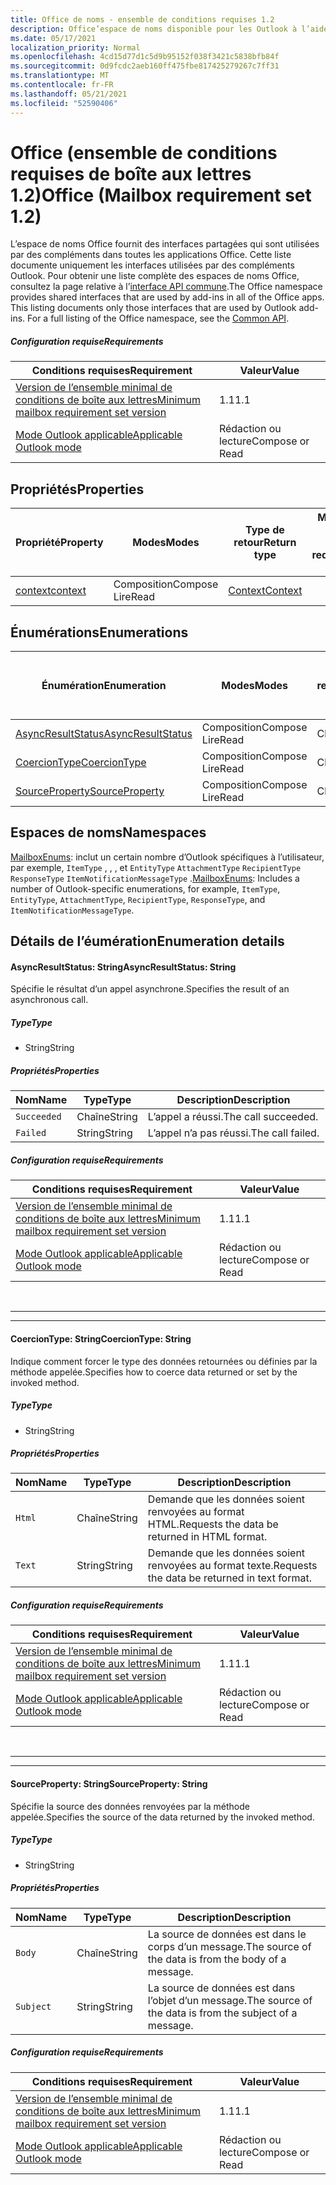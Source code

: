 ```yaml
---
title: Office de noms - ensemble de conditions requises 1.2
description: Office’espace de noms disponible pour les Outlook à l’aide de l’ensemble de conditions requises de l’API de boîte aux lettres 1.2.
ms.date: 05/17/2021
localization_priority: Normal
ms.openlocfilehash: 4cd15d77d1c5d9b95152f038f3421c5838bfb84f
ms.sourcegitcommit: 0d9fcdc2aeb160ff475fbe817425279267c7ff31
ms.translationtype: MT
ms.contentlocale: fr-FR
ms.lasthandoff: 05/21/2021
ms.locfileid: "52590406"
---
```

# <a name="office-mailbox-requirement-set-12"></a><span data-ttu-id="b5b90-103">Office (ensemble de conditions requises de boîte aux lettres 1.2)</span><span class="sxs-lookup"><span data-stu-id="b5b90-103">Office (Mailbox requirement set 1.2)</span></span>

<span data-ttu-id="b5b90-p101">L’espace de noms Office fournit des interfaces partagées qui sont utilisées par des compléments dans toutes les applications Office. Cette liste documente uniquement les interfaces utilisées par des compléments Outlook. Pour obtenir une liste complète des espaces de noms Office, consultez la page relative à l’[interface API commune](/javascript/api/office).</span><span class="sxs-lookup"><span data-stu-id="b5b90-p101">The Office namespace provides shared interfaces that are used by add-ins in all of the Office apps. This listing documents only those interfaces that are used by Outlook add-ins. For a full listing of the Office namespace, see the [Common API](/javascript/api/office).</span></span>

##### <a name="requirements"></a><span data-ttu-id="b5b90-106">Configuration requise</span><span class="sxs-lookup"><span data-stu-id="b5b90-106">Requirements</span></span>

|<span data-ttu-id="b5b90-107">Conditions requises</span><span class="sxs-lookup"><span data-stu-id="b5b90-107">Requirement</span></span>| <span data-ttu-id="b5b90-108">Valeur</span><span class="sxs-lookup"><span data-stu-id="b5b90-108">Value</span></span>|
|---|---|
|[<span data-ttu-id="b5b90-109">Version de l’ensemble minimal de conditions de boîte aux lettres</span><span class="sxs-lookup"><span data-stu-id="b5b90-109">Minimum mailbox requirement set version</span></span>](../../requirement-sets/outlook-api-requirement-sets.md)| <span data-ttu-id="b5b90-110">1.1</span><span class="sxs-lookup"><span data-stu-id="b5b90-110">1.1</span></span>|
|[<span data-ttu-id="b5b90-111">Mode Outlook applicable</span><span class="sxs-lookup"><span data-stu-id="b5b90-111">Applicable Outlook mode</span></span>](../../../outlook/outlook-add-ins-overview.md#extension-points)| <span data-ttu-id="b5b90-112">Rédaction ou lecture</span><span class="sxs-lookup"><span data-stu-id="b5b90-112">Compose or Read</span></span>|

## <a name="properties"></a><span data-ttu-id="b5b90-113">Propriétés</span><span class="sxs-lookup"><span data-stu-id="b5b90-113">Properties</span></span>

| <span data-ttu-id="b5b90-114">Propriété</span><span class="sxs-lookup"><span data-stu-id="b5b90-114">Property</span></span> | <span data-ttu-id="b5b90-115">Modes</span><span class="sxs-lookup"><span data-stu-id="b5b90-115">Modes</span></span> | <span data-ttu-id="b5b90-116">Type de retour</span><span class="sxs-lookup"><span data-stu-id="b5b90-116">Return type</span></span> | <span data-ttu-id="b5b90-117">Minimum</span><span class="sxs-lookup"><span data-stu-id="b5b90-117">Minimum</span></span><br><span data-ttu-id="b5b90-118">ensemble de conditions requises</span><span class="sxs-lookup"><span data-stu-id="b5b90-118">requirement set</span></span> |
|---|---|---|:---:|
| [<span data-ttu-id="b5b90-119">context</span><span class="sxs-lookup"><span data-stu-id="b5b90-119">context</span></span>](office.context.md) | <span data-ttu-id="b5b90-120">Composition</span><span class="sxs-lookup"><span data-stu-id="b5b90-120">Compose</span></span><br><span data-ttu-id="b5b90-121">Lire</span><span class="sxs-lookup"><span data-stu-id="b5b90-121">Read</span></span> | [<span data-ttu-id="b5b90-122">Context</span><span class="sxs-lookup"><span data-stu-id="b5b90-122">Context</span></span>](/javascript/api/office/office.context?view=outlook-js-1.2&preserve-view=true) | [<span data-ttu-id="b5b90-123">1.1</span><span class="sxs-lookup"><span data-stu-id="b5b90-123">1.1</span></span>](../requirement-set-1.1/outlook-requirement-set-1.1.md) |

## <a name="enumerations"></a><span data-ttu-id="b5b90-124">Énumérations</span><span class="sxs-lookup"><span data-stu-id="b5b90-124">Enumerations</span></span>

| <span data-ttu-id="b5b90-125">Énumération</span><span class="sxs-lookup"><span data-stu-id="b5b90-125">Enumeration</span></span> | <span data-ttu-id="b5b90-126">Modes</span><span class="sxs-lookup"><span data-stu-id="b5b90-126">Modes</span></span> | <span data-ttu-id="b5b90-127">Type de retour</span><span class="sxs-lookup"><span data-stu-id="b5b90-127">Return type</span></span> | <span data-ttu-id="b5b90-128">Minimum</span><span class="sxs-lookup"><span data-stu-id="b5b90-128">Minimum</span></span><br><span data-ttu-id="b5b90-129">ensemble de conditions requises</span><span class="sxs-lookup"><span data-stu-id="b5b90-129">requirement set</span></span> |
|---|---|---|:---:|
| [<span data-ttu-id="b5b90-130">AsyncResultStatus</span><span class="sxs-lookup"><span data-stu-id="b5b90-130">AsyncResultStatus</span></span>](#asyncresultstatus-string) | <span data-ttu-id="b5b90-131">Composition</span><span class="sxs-lookup"><span data-stu-id="b5b90-131">Compose</span></span><br><span data-ttu-id="b5b90-132">Lire</span><span class="sxs-lookup"><span data-stu-id="b5b90-132">Read</span></span> | <span data-ttu-id="b5b90-133">Chaîne</span><span class="sxs-lookup"><span data-stu-id="b5b90-133">String</span></span> | [<span data-ttu-id="b5b90-134">1.1</span><span class="sxs-lookup"><span data-stu-id="b5b90-134">1.1</span></span>](../requirement-set-1.1/outlook-requirement-set-1.1.md) |
| [<span data-ttu-id="b5b90-135">CoercionType</span><span class="sxs-lookup"><span data-stu-id="b5b90-135">CoercionType</span></span>](#coerciontype-string) | <span data-ttu-id="b5b90-136">Composition</span><span class="sxs-lookup"><span data-stu-id="b5b90-136">Compose</span></span><br><span data-ttu-id="b5b90-137">Lire</span><span class="sxs-lookup"><span data-stu-id="b5b90-137">Read</span></span> | <span data-ttu-id="b5b90-138">Chaîne</span><span class="sxs-lookup"><span data-stu-id="b5b90-138">String</span></span> | [<span data-ttu-id="b5b90-139">1.1</span><span class="sxs-lookup"><span data-stu-id="b5b90-139">1.1</span></span>](../requirement-set-1.1/outlook-requirement-set-1.1.md) |
| [<span data-ttu-id="b5b90-140">SourceProperty</span><span class="sxs-lookup"><span data-stu-id="b5b90-140">SourceProperty</span></span>](#sourceproperty-string) | <span data-ttu-id="b5b90-141">Composition</span><span class="sxs-lookup"><span data-stu-id="b5b90-141">Compose</span></span><br><span data-ttu-id="b5b90-142">Lire</span><span class="sxs-lookup"><span data-stu-id="b5b90-142">Read</span></span> | <span data-ttu-id="b5b90-143">Chaîne</span><span class="sxs-lookup"><span data-stu-id="b5b90-143">String</span></span> | [<span data-ttu-id="b5b90-144">1.1</span><span class="sxs-lookup"><span data-stu-id="b5b90-144">1.1</span></span>](../requirement-set-1.1/outlook-requirement-set-1.1.md) |

## <a name="namespaces"></a><span data-ttu-id="b5b90-145">Espaces de noms</span><span class="sxs-lookup"><span data-stu-id="b5b90-145">Namespaces</span></span>

<span data-ttu-id="b5b90-146">[MailboxEnums](/javascript/api/outlook/office.mailboxenums.attachmentcontentformat?view=outlook-js-1.2&preserve-view=true): inclut un certain nombre d’Outlook spécifiques à l’utilisateur, par exemple, `ItemType` , , , et `EntityType` `AttachmentType` `RecipientType` `ResponseType` `ItemNotificationMessageType` .</span><span class="sxs-lookup"><span data-stu-id="b5b90-146">[MailboxEnums](/javascript/api/outlook/office.mailboxenums.attachmentcontentformat?view=outlook-js-1.2&preserve-view=true): Includes a number of Outlook-specific enumerations, for example, `ItemType`, `EntityType`, `AttachmentType`, `RecipientType`, `ResponseType`, and `ItemNotificationMessageType`.</span></span>

## <a name="enumeration-details"></a><span data-ttu-id="b5b90-147">Détails de l’éumération</span><span class="sxs-lookup"><span data-stu-id="b5b90-147">Enumeration details</span></span>

#### <a name="asyncresultstatus-string"></a><span data-ttu-id="b5b90-148">AsyncResultStatus: String</span><span class="sxs-lookup"><span data-stu-id="b5b90-148">AsyncResultStatus: String</span></span>

<span data-ttu-id="b5b90-149">Spécifie le résultat d’un appel asynchrone.</span><span class="sxs-lookup"><span data-stu-id="b5b90-149">Specifies the result of an asynchronous call.</span></span>

##### <a name="type"></a><span data-ttu-id="b5b90-150">Type</span><span class="sxs-lookup"><span data-stu-id="b5b90-150">Type</span></span>

*   <span data-ttu-id="b5b90-151">String</span><span class="sxs-lookup"><span data-stu-id="b5b90-151">String</span></span>

##### <a name="properties"></a><span data-ttu-id="b5b90-152">Propriétés</span><span class="sxs-lookup"><span data-stu-id="b5b90-152">Properties</span></span>

|<span data-ttu-id="b5b90-153">Nom</span><span class="sxs-lookup"><span data-stu-id="b5b90-153">Name</span></span>| <span data-ttu-id="b5b90-154">Type</span><span class="sxs-lookup"><span data-stu-id="b5b90-154">Type</span></span>| <span data-ttu-id="b5b90-155">Description</span><span class="sxs-lookup"><span data-stu-id="b5b90-155">Description</span></span>|
|---|---|---|
|`Succeeded`| <span data-ttu-id="b5b90-156">Chaîne</span><span class="sxs-lookup"><span data-stu-id="b5b90-156">String</span></span>|<span data-ttu-id="b5b90-157">L’appel a réussi.</span><span class="sxs-lookup"><span data-stu-id="b5b90-157">The call succeeded.</span></span>|
|`Failed`| <span data-ttu-id="b5b90-158">String</span><span class="sxs-lookup"><span data-stu-id="b5b90-158">String</span></span>|<span data-ttu-id="b5b90-159">L’appel n’a pas réussi.</span><span class="sxs-lookup"><span data-stu-id="b5b90-159">The call failed.</span></span>|

##### <a name="requirements"></a><span data-ttu-id="b5b90-160">Configuration requise</span><span class="sxs-lookup"><span data-stu-id="b5b90-160">Requirements</span></span>

|<span data-ttu-id="b5b90-161">Conditions requises</span><span class="sxs-lookup"><span data-stu-id="b5b90-161">Requirement</span></span>| <span data-ttu-id="b5b90-162">Valeur</span><span class="sxs-lookup"><span data-stu-id="b5b90-162">Value</span></span>|
|---|---|
|[<span data-ttu-id="b5b90-163">Version de l’ensemble minimal de conditions de boîte aux lettres</span><span class="sxs-lookup"><span data-stu-id="b5b90-163">Minimum mailbox requirement set version</span></span>](../../requirement-sets/outlook-api-requirement-sets.md)| <span data-ttu-id="b5b90-164">1.1</span><span class="sxs-lookup"><span data-stu-id="b5b90-164">1.1</span></span>|
|[<span data-ttu-id="b5b90-165">Mode Outlook applicable</span><span class="sxs-lookup"><span data-stu-id="b5b90-165">Applicable Outlook mode</span></span>](../../../outlook/outlook-add-ins-overview.md#extension-points)| <span data-ttu-id="b5b90-166">Rédaction ou lecture</span><span class="sxs-lookup"><span data-stu-id="b5b90-166">Compose or Read</span></span>|

<br>

---
---

#### <a name="coerciontype-string"></a><span data-ttu-id="b5b90-167">CoercionType: String</span><span class="sxs-lookup"><span data-stu-id="b5b90-167">CoercionType: String</span></span>

<span data-ttu-id="b5b90-168">Indique comment forcer le type des données retournées ou définies par la méthode appelée.</span><span class="sxs-lookup"><span data-stu-id="b5b90-168">Specifies how to coerce data returned or set by the invoked method.</span></span>

##### <a name="type"></a><span data-ttu-id="b5b90-169">Type</span><span class="sxs-lookup"><span data-stu-id="b5b90-169">Type</span></span>

*   <span data-ttu-id="b5b90-170">String</span><span class="sxs-lookup"><span data-stu-id="b5b90-170">String</span></span>

##### <a name="properties"></a><span data-ttu-id="b5b90-171">Propriétés</span><span class="sxs-lookup"><span data-stu-id="b5b90-171">Properties</span></span>

|<span data-ttu-id="b5b90-172">Nom</span><span class="sxs-lookup"><span data-stu-id="b5b90-172">Name</span></span>| <span data-ttu-id="b5b90-173">Type</span><span class="sxs-lookup"><span data-stu-id="b5b90-173">Type</span></span>| <span data-ttu-id="b5b90-174">Description</span><span class="sxs-lookup"><span data-stu-id="b5b90-174">Description</span></span>|
|---|---|---|
|`Html`| <span data-ttu-id="b5b90-175">Chaîne</span><span class="sxs-lookup"><span data-stu-id="b5b90-175">String</span></span>|<span data-ttu-id="b5b90-176">Demande que les données soient renvoyées au format HTML.</span><span class="sxs-lookup"><span data-stu-id="b5b90-176">Requests the data be returned in HTML format.</span></span>|
|`Text`| <span data-ttu-id="b5b90-177">String</span><span class="sxs-lookup"><span data-stu-id="b5b90-177">String</span></span>|<span data-ttu-id="b5b90-178">Demande que les données soient renvoyées au format texte.</span><span class="sxs-lookup"><span data-stu-id="b5b90-178">Requests the data be returned in text format.</span></span>|

##### <a name="requirements"></a><span data-ttu-id="b5b90-179">Configuration requise</span><span class="sxs-lookup"><span data-stu-id="b5b90-179">Requirements</span></span>

|<span data-ttu-id="b5b90-180">Conditions requises</span><span class="sxs-lookup"><span data-stu-id="b5b90-180">Requirement</span></span>| <span data-ttu-id="b5b90-181">Valeur</span><span class="sxs-lookup"><span data-stu-id="b5b90-181">Value</span></span>|
|---|---|
|[<span data-ttu-id="b5b90-182">Version de l’ensemble minimal de conditions de boîte aux lettres</span><span class="sxs-lookup"><span data-stu-id="b5b90-182">Minimum mailbox requirement set version</span></span>](../../requirement-sets/outlook-api-requirement-sets.md)| <span data-ttu-id="b5b90-183">1.1</span><span class="sxs-lookup"><span data-stu-id="b5b90-183">1.1</span></span>|
|[<span data-ttu-id="b5b90-184">Mode Outlook applicable</span><span class="sxs-lookup"><span data-stu-id="b5b90-184">Applicable Outlook mode</span></span>](../../../outlook/outlook-add-ins-overview.md#extension-points)| <span data-ttu-id="b5b90-185">Rédaction ou lecture</span><span class="sxs-lookup"><span data-stu-id="b5b90-185">Compose or Read</span></span>|

<br>

---
---

#### <a name="sourceproperty-string"></a><span data-ttu-id="b5b90-186">SourceProperty: String</span><span class="sxs-lookup"><span data-stu-id="b5b90-186">SourceProperty: String</span></span>

<span data-ttu-id="b5b90-187">Spécifie la source des données renvoyées par la méthode appelée.</span><span class="sxs-lookup"><span data-stu-id="b5b90-187">Specifies the source of the data returned by the invoked method.</span></span>

##### <a name="type"></a><span data-ttu-id="b5b90-188">Type</span><span class="sxs-lookup"><span data-stu-id="b5b90-188">Type</span></span>

*   <span data-ttu-id="b5b90-189">String</span><span class="sxs-lookup"><span data-stu-id="b5b90-189">String</span></span>

##### <a name="properties"></a><span data-ttu-id="b5b90-190">Propriétés</span><span class="sxs-lookup"><span data-stu-id="b5b90-190">Properties</span></span>

|<span data-ttu-id="b5b90-191">Nom</span><span class="sxs-lookup"><span data-stu-id="b5b90-191">Name</span></span>| <span data-ttu-id="b5b90-192">Type</span><span class="sxs-lookup"><span data-stu-id="b5b90-192">Type</span></span>| <span data-ttu-id="b5b90-193">Description</span><span class="sxs-lookup"><span data-stu-id="b5b90-193">Description</span></span>|
|---|---|---|
|`Body`| <span data-ttu-id="b5b90-194">Chaîne</span><span class="sxs-lookup"><span data-stu-id="b5b90-194">String</span></span>|<span data-ttu-id="b5b90-195">La source de données est dans le corps d’un message.</span><span class="sxs-lookup"><span data-stu-id="b5b90-195">The source of the data is from the body of a message.</span></span>|
|`Subject`| <span data-ttu-id="b5b90-196">String</span><span class="sxs-lookup"><span data-stu-id="b5b90-196">String</span></span>|<span data-ttu-id="b5b90-197">La source de données est dans l’objet d’un message.</span><span class="sxs-lookup"><span data-stu-id="b5b90-197">The source of the data is from the subject of a message.</span></span>|

##### <a name="requirements"></a><span data-ttu-id="b5b90-198">Configuration requise</span><span class="sxs-lookup"><span data-stu-id="b5b90-198">Requirements</span></span>

|<span data-ttu-id="b5b90-199">Conditions requises</span><span class="sxs-lookup"><span data-stu-id="b5b90-199">Requirement</span></span>| <span data-ttu-id="b5b90-200">Valeur</span><span class="sxs-lookup"><span data-stu-id="b5b90-200">Value</span></span>|
|---|---|
|[<span data-ttu-id="b5b90-201">Version de l’ensemble minimal de conditions de boîte aux lettres</span><span class="sxs-lookup"><span data-stu-id="b5b90-201">Minimum mailbox requirement set version</span></span>](../../requirement-sets/outlook-api-requirement-sets.md)| <span data-ttu-id="b5b90-202">1.1</span><span class="sxs-lookup"><span data-stu-id="b5b90-202">1.1</span></span>|
|[<span data-ttu-id="b5b90-203">Mode Outlook applicable</span><span class="sxs-lookup"><span data-stu-id="b5b90-203">Applicable Outlook mode</span></span>](../../../outlook/outlook-add-ins-overview.md#extension-points)| <span data-ttu-id="b5b90-204">Rédaction ou lecture</span><span class="sxs-lookup"><span data-stu-id="b5b90-204">Compose or Read</span></span>|
